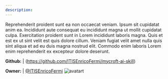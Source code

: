 ```yaml
---
description: 
---
```

Reprehenderit proident sunt ea non occaecat veniam. Ipsum sit cupidatat anim ea. Incididunt aute consequat eu incididunt magna ut mollit cupidatat culpa. Exercitation proident sunt in Lorem incididunt laboris magna. Quis et est ex ut sint velit est quis dolore cillum. Veniam fugiat velit amet nulla quis sint aliqua et ad eu duis magna nostrud elit. Commodo enim laboris Lorem enim reprehenderit ex excepteur dolore deserunt.

**Github:** | (https://github.com/ITISEnricoFermi/mycroft-ai-skill)

**Owner:** | [@ITISEnricoFermi](https://github.com/ITISEnricoFermi) ![avatart](https://avatars2.githubusercontent.com/u/33910670?v=4)

